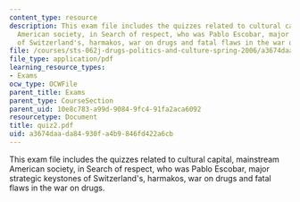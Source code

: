 ```yaml
---
content_type: resource
description: This exam file includes the quizzes related to cultural capital, mainstream
  American society, in Search of respect, who was Pablo Escobar, major strategic keystones
  of Switzerland's, harmakos, war on drugs and fatal flaws in the war on drugs.
file: /courses/sts-062j-drugs-politics-and-culture-spring-2006/a3674daada84930fa4b9846fd422a6cb_quiz2.pdf
file_type: application/pdf
learning_resource_types:
- Exams
ocw_type: OCWFile
parent_title: Exams
parent_type: CourseSection
parent_uid: 10e8c783-a99d-9084-9fc4-91fa2aca6092
resourcetype: Document
title: quiz2.pdf
uid: a3674daa-da84-930f-a4b9-846fd422a6cb
---
```

This exam file includes the quizzes related to cultural capital, mainstream American society, in Search of respect, who was Pablo Escobar, major strategic keystones of Switzerland's, harmakos, war on drugs and fatal flaws in the war on drugs.

